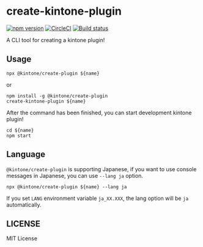 # create-kintone-plugin

[![npm version](https://badge.fury.io/js/%40kintone%2Fcreate-plugin.svg)](https://badge.fury.io/js/%40kintone%2Fcreate-plugin)
[![CircleCI](https://circleci.com/gh/kintone/create-plugin.svg?style=shield)](https://circleci.com/gh/kintone/create-plugin)
[![Build status](https://ci.appveyor.com/api/projects/status/emvyvmk1vd4rwbef?svg=true)](https://ci.appveyor.com/project/koba04/create-kintone-plugin)

A CLI tool for creating a kintone plugin!

## Usage

```
npx @kintone/create-plugin ${name}
```

or

```
npm install -g @kintone/create-plugin
create-kintone-plugin ${name}
```

After the command has been finished, you can start development kintone plugin!

```
cd ${name}
npm start
```

## Language

`@kintone/create-plugin` is supporting Japanese,
if you want to use console messages in Japanese, you can use `--lang ja` option.

```
npx @kintone/create-plugin ${name} --lang ja
```

If you set `LANG` environment variable `ja_XX.XXX`, the lang option will be `ja` automatically.

## LICENSE

MIT License

